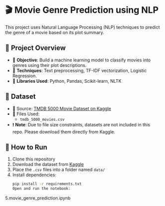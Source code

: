 # 🎬 Movie Genre Prediction using NLP

This project uses Natural Language Processing (NLP) techniques to predict the genre of a movie based on its plot summary.

## 📌 Project Overview

- 📖 **Objective**: Build a machine learning model to classify movies into genres using their plot descriptions.
- 🧠 **Techniques**: Text preprocessing, TF-IDF vectorization, Logistic Regression.
- 🧰 **Libraries Used**: Python, Pandas, Scikit-learn, NLTK

## 📁 Dataset

- 🔗 Source: [TMDB 5000 Movie Dataset on Kaggle](https://www.kaggle.com/datasets/tmdb/tmdb-movie-metadata)
- 📂 Files Used:
  - `tmdb_5000_movies.csv`
- ❗ **Note**: Due to file size constraints, datasets are not included in this repo. Please download them directly from Kaggle.

## 🚀 How to Run

1. Clone this repository
2. Download the dataset from [Kaggle](https://www.kaggle.com/datasets/tmdb/tmdb-movie-metadata)
3. Place the `.csv` files into a folder named `data/`
4. Install dependencies:  
   ```bash
   pip install -r requirements.txt
   Open and run the notebook:
5.movie_genre_prediction.ipynb

